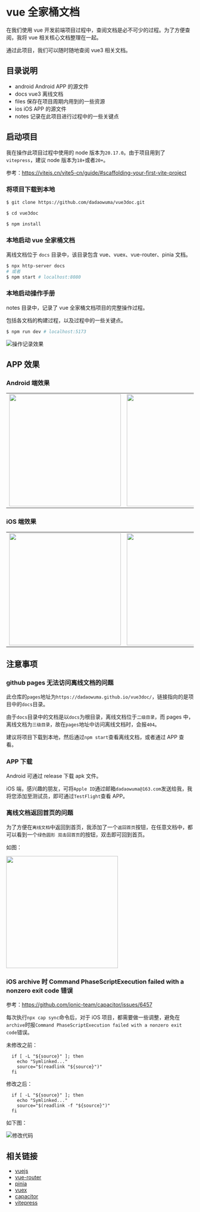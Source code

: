 # vue 全家桶文档

在我们使用 vue 开发前端项目过程中，查阅文档是必不可少的过程。为了方便查阅，我将 vue 相关核心文档整理在一起。

通过此项目，我们可以随时随地查阅 vue3 相关文档。

## 目录说明

- android Android APP 的源文件
- docs vue3 离线文档
- files 保存在项目周期内用到的一些资源
- ios iOS APP 的源文件
- notes 记录在此项目进行过程中的一些关键点

## 启动项目

我在操作此项目过程中使用的 node 版本为`20.17.0`。由于项目用到了`vitepress`，建议 node 版本为`18+`或者`20+`。

参考：https://vitejs.cn/vite5-cn/guide/#scaffolding-your-first-vite-project

### 将项目下载到本地

```bash
$ git clone https://github.com/dadaowuma/vue3doc.git

$ cd vue3doc

$ npm install
```

### 本地启动 vue 全家桶文档

离线文档位于 `docs` 目录中，该目录包含 vue、vuex、vue-router、pinia 文档。

```bash
$ npx http-server docs
# 或者
$ npm start # localhost:8080
```

### 本地启动操作手册

notes 目录中，记录了 vue 全家桶文档项目的完整操作过程。

包括各文档的构建过程，以及过程中的一些关键点。

```bash
$ npm run dev # localhost:5173
```

![操作记录效果](./files/assets/notes.png)

## APP 效果

### Android 端效果

<table>
  <tr>
    <td><img src='./files/assets/ad-01.jpeg' style="width: 300px"/></td>
    <td><img src='./files/assets/ad-02.jpeg' style="width: 300px"/></td>
    <td><img src='./files/assets/ad-03.jpeg' style="width: 300px"/></td>
  </tr>
</table>

### iOS 端效果

<table>
  <tr>
    <td><img src='./files/assets/ios-01.jpeg' style="width: 300px"/></td>
    <td><img src='./files/assets/ios-02.jpeg' style="width: 300px"/></td>
    <td><img src='./files/assets/ios-03.jpeg' style="width: 300px"/></td>
  </tr>
</table>

## 注意事项

### github pages 无法访问离线文档的问题

此仓库的`pages`地址为`https://dadaowuma.github.io/vue3doc/`，链接指向的是项目中的`docs`目录。

由于`docs`目录中的文档是以`docs`为根目录，离线文档位于`二级目录`，而 pages 中，离线文档为`三级目录`，故在`pages`地址中访问离线文档时，会报`404`。

建议将项目下载到本地，然后通过`npm start`查看离线文档，或者通过 APP 查看。

### APP 下载

Android 可通过 release 下载 apk 文件。

iOS 端，感兴趣的朋友，可将`Apple ID`通过邮箱`dadaowuma@163.com`发送给我，我将您添加至测试员，即可通过`TestFlight`查看 APP。

### 离线文档返回首页的问题

为了方便在`离线文档`中返回到首页，我添加了一个`返回首页`按钮，在任意文档中，都可以看到一个`绿色圆形 双击回首页`的按钮，双击即可回到首页。

如图：

<img src='./files/assets/back-home-btn.jpeg' style="width: 300px"/>

### iOS archive 时 Command PhaseScriptExecution failed with a nonzero exit code 错误

参考：https://github.com/ionic-team/capacitor/issues/6457

每次执行`npx cap sync`命令后，对于 iOS 项目，都需要做一些调整，避免在`archive`时报`Command PhaseScriptExecution failed with a nonzero exit code`错误。

未修改之前：

```
  if [ -L "${source}" ]; then
    echo "Symlinked..."
    source="$(readlink "${source}")"
  fi
```

修改之后：

```
  if [ -L "${source}" ]; then
    echo "Symlinked..."
    source="$(readlink -f "${source}")"
  fi
```

如下图：

![修改代码](./files/assets/xcode-error.png)

## 相关链接

- [vuejs](https://cn.vuejs.org/)
- [vue-router](https://router.vuejs.org/zh/)
- [pinia](https://pinia.vuejs.org/zh/)
- [vuex](https://vuex.vuejs.org/zh/)
- [capacitor](https://capacitorjs.com/)
- [vitepress](https://vitepress.dev/zh/)
